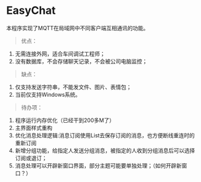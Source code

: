# EasyChat

本程序实现了MQTT在局域网中不同客户端互相通讯的功能。

> 优点：

1. 无需连接外网，适合车间调试工程师；
2. 没有数据库，不会存储聊天记录，不会被公司电脑监控；

> 缺点：

1. 仅支持发送字符串，不能发文件、图片、表情包；
2. 当前仅支持Windows系统。

> 待办项：
1. 程序运行内存优化（已经干到200多M了）
2. 主界面样式重构
3. 优化消息处理逻辑:消息订阅使用List<String>去保存订阅的消息，也方便断线重连时的重新订阅
4. 新增分组功能，给指定人发送分组消息，被指定的人收到分组消息后可以选择订阅或退订；
5. 消息处理可以开辟新窗口界面，部分主题可能要单独处理；（如何开辟新窗口？）
